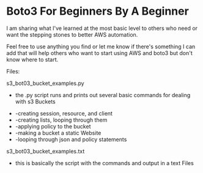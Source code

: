 # Boto3 For Beginners By A Beginner

I am sharing what I've learned at the most basic level to others who need or want the stepping stones to better AWS automation.

Feel free to use anything you find or let me know if there's something I can add that will help others who want to start using AWS and boto3 but don't know where to start.

Files:

s3_bot03_bucket_examples.py  
-  the .py script runs and prints out several basic commands for dealing with s3 Buckets
*    -creating session, resource, and client
*    -creating lists, looping through them
*    -applying policy to the bucket
*    -making a bucket a static Website
*    -looping through json and policy statements

s3_bot03_bucket_examples.txt
-  this is basically the script with the commands and output in a text Files
